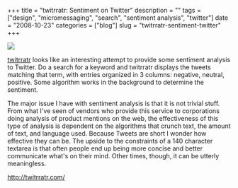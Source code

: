 +++
title = "twitrratr: Sentiment on Twitter"
description = ""
tags = ["design", "micromessaging", "search", "sentiment analysis", "twitter"]
date = "2008-10-23"
categories = ["blog"]
slug = "twitrratr-sentiment-twitter"
+++



  <div class="notebook-screenshot"><a href="http://twitrratr.com/"><img src="//konigi.com/media/notebook/twitrratr.jpg" class="notebook-image" /></a></div><p><a href="http://twitrratr.com/">twitrratr</a> looks like an interesting attempt to provide some sentiment analysis to Twitter. Do a search for a keyword and twitrratr displays the tweets matching that term, with entries organized in 3 columns: negative, neutral, positive. Some algorithm works in the background to determine the sentiment. </p>
<p>The major issue I have with sentiment analysis is that it is not trivial stuff. From what I've seen of vendors who provide this service to corporations doing analysis of product mentions on the web, the effectiveness of this type of analysis is dependent on the algorithms that crunch text, the amount of text, and language used. Because Tweets are short I wonder how effective they can be. The upside to the constraints of a 140 character textarea is that often people end up being more concise and better communicate what's on their mind. Other times, though, it can be utterly meaningless.</p>
    
  <a href="http://twitrratr.com/">http://twitrratr.com/</a>
